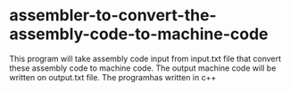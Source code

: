 # assembler-to-convert-the-assembly-code-to-machine-code

This program will take assembly code input from input.txt file that convert these assembly code to machine code. The output machine code will be written on output.txt file. The programhas written in c++ 

